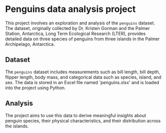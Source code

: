 # Penguins data analysis project

This project involves an exploration and analysis of the `penguins` dataset. The dataset, originally collected by Dr. Kristen Gorman and the Palmer Station, Antarctica, Long Term Ecological Research (LTER), provides detailed data on three species of penguins from three islands in the Palmer Archipelago, Antarctica.

## Dataset

The `penguins` dataset includes measurements such as bill length, bill depth, flipper length, body mass, and categorical data such as species, island, and sex. The data is stored in an Excel file named 'penguins.xlsx' and is loaded into the project using Python.

## Analysis

The project aims to use this data to derive meaningful insights about penguin species, their physical characteristics, and their distribution across the islands.